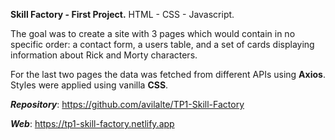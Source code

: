 **Skill Factory - First Project.** HTML - CSS - Javascript.

The goal was to create a site with 3 pages which would contain in no specific order: a contact form, a users table, and a set of cards displaying information about Rick and Morty characters. 

For the last two pages the data was fetched from different APIs using **Axios**. Styles were applied using vanilla **CSS**.

**_Repository_**: https://github.com/avilalte/TP1-Skill-Factory

**_Web_**: https://tp1-skill-factory.netlify.app
